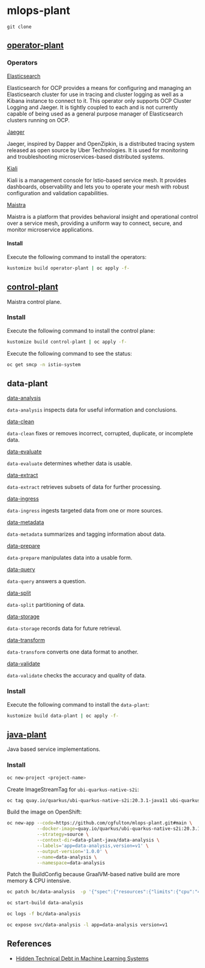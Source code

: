 # mlops-plant

```shell
git clone 
```

## [operator-plant](./operator-plant)

### Operators

[Elasticsearch](./operator-plant/overlays/elasticsearch)

Elasticsearch for OCP provides a means for configuring and managing an Elasticsearch cluster for use in tracing and cluster logging as well as a Kibana instance to connect to it. This operator only supports OCP Cluster Logging and Jaeger. It is tightly coupled to each and is not currently capable of being used as a general purpose manager of Elasticsearch clusters running on OCP.

[Jaeger](./operator-plant/overlays/jaeger)

Jaeger, inspired by Dapper and OpenZipkin, is a distributed tracing system released as open source by Uber Technologies. It is used for monitoring and troubleshooting microservices-based distributed systems.

[Kiali](./operator-plant/overlays/kiali)

Kiali is a management console for Istio-based service mesh. It provides dashboards, observability and lets you to operate your mesh with robust configuration and validation capabilities.

[Maistra](service-mesh/overlays/operator-maistra)

Maistra is a platform that provides behavioral insight and operational control over a service mesh, providing a uniform way to connect, secure, and monitor microservice applications.

#### Install

Execute the following command to install the operators:
```sh 
kustomize build operator-plant | oc apply -f-
```

## [control-plant](./control-plant)

Maistra control plane.

### Install

Execute the following command to install the control plane:
```sh 
kustomize build control-plant | oc apply -f-
```

Execute the following command to see the status:
```sh
oc get smcp -n istio-system
```

## data-plant

[data-analysis](./data-plant/overlays/data-analysis)

`data-analysis` inspects data for useful information and conclusions.

[data-clean](./data-plant/overlays/data-clean)

`data-clean` fixes or removes incorrect, corrupted, duplicate, or incomplete data.

[data-evaluate](./data-plant/overlays/data-evaluate)

`data-evaluate` determines whether data is usable.

[data-extract](./data-plant/overlays/data-extract)

`data-extract` retrieves subsets of data for further processing.

[data-ingress](./data-plant/overlays/data-ingress)

`data-ingress` ingests targeted data from one or more sources.

[data-metadata](./data-plant/overlays/data-metadata)

`data-metadata` summarizes and tagging information about data.

[data-prepare](./data-plant/overlays/data-prepare)

`data-prepare` manipulates data into a usable form.

[data-query](./data-plant/overlays/data-query)

`data-query` answers a question.

[data-split](./data-plant/overlays/data-split)

`data-split` partitioning of data.

[data-storage](./data-plant/overlays/data-storage)

`data-storage` records data for future retrieval.

[data-transform](./data-plant/overlays/data-transform)

`data-transform` converts one data format to another.

[data-validate](./data-plant/overlays/data-validate)

`data-validate` checks the accuracy and quality of data.

### Install

Execute the following command to install the `data-plant`:
```sh 
kustomize build data-plant | oc apply -f-
```

## [java-plant](java-plant)

Java based service implementations.

### Install

```sh 
oc new-project <project-name>
```

Create ImageStreamTag for `ubi-quarkus-native-s2i`:
```sh
oc tag quay.io/quarkus/ubi-quarkus-native-s2i:20.3.1-java11 ubi-quarkus-native-s2i:20.3.1-java11 -n <project>
```

Build the image on OpenShift:
```sh
oc new-app --code=https://github.com/cgfulton/mlops-plant.git#main \
           --docker-image=quay.io/quarkus/ubi-quarkus-native-s2i:20.3.1-java11 \
           --strategy=source \
           --context-dir=data-plant-java/data-analysis \
           --labels='app=data-analysis,version=v1' \
           --output-version='1.0.0' \
           --name=data-analysis \
           --namespace=data-analysis
```

Patch the BuildConfig because GraalVM-based native build are more memory & CPU intensive.
```sh
oc patch bc/data-analysis  -p '{"spec":{"resources":{"limits":{"cpu":"4", "memory":"4Gi"}}}}'
```

```sh 
oc start-build data-analysis
```

```sh 
oc logs -f bc/data-analysis
```

```sh           
oc expose svc/data-analysis -l app=data-analysis version=v1
```

## References

* [Hidden Technical Debt in Machine Learning Systems](https://papers.nips.cc/paper/2015/file/86df7dcfd896fcaf2674f757a2463eba-Paper.pdf)